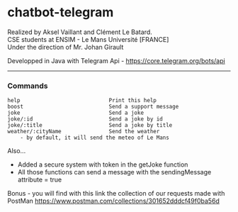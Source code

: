 # chatbot-telegram
 
Realized by Aksel Vaillant and Clément Le Batard.    
CSE students at ENSIM - Le Mans Université [FRANCE]   
Under the direction of Mr. Johan Girault   

Developped in Java with Telegram Api - https://core.telegram.org/bots/api

------------------

### Commands  

    help                            Print this help
    boost                           Send a support message
    joke                            Send a joke
    joke/:id                        Send a joke by id
    joke/:title                     Send a joke by title
    weather/:cityName               Send the weather
        - by default, it will send the meteo of Le Mans
   
 Also...
 - Added a secure system with token in the getJoke function   
 - All those functions can send a message with the sendingMessage attribute = true
  
Bonus - you will find with this link the collection of our requests made with PostMan
https://www.postman.com/collections/301652dddcf49f0ba56d
